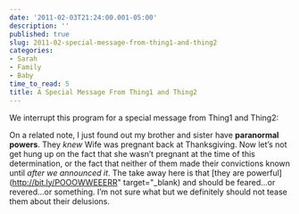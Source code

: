 ```yaml
---
date: '2011-02-03T21:24:00.001-05:00'
description: ''
published: true
slug: 2011-02-special-message-from-thing1-and-thing2
categories:
- Sarah
- Family
- Baby
time_to_read: 5
title: A Special Message From Thing1 and Thing2
---
```



We interrupt this program for a special message from Thing1 and Thing2:  


On a related note, I just found out my brother and sister have **paranormal powers**. They *knew* Wife was pregnant back at Thanksgiving. Now let’s not get hung up on the fact that she wasn’t pregnant at the time of this determination, or the fact that neither of them made their convictions known until *after we announced it*. The take away here is that [they are powerful](http://bit.ly/POOOWWEEERR" target="_blank) and should be feared…or revered…or something. I’m not sure what but we definitely should not tease them about their delusions.